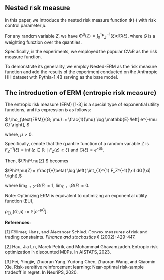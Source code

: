 ## Nested risk measure

In this paper, we introduce the nested risk measure function $\operatorname{\Phi}(\cdot)$ with risk control parameter $\mu$.

For any random variable $Z$, we have $\operatorname{\Phi}^{\mu}(Z)=\int_0^1 F_Z^{-1}(\xi) \mathrm{d} G(\xi),$ where $G$ is a weighting function over the quantiles.

Specifically, in the experiments, we employed the popular CVaR as the risk measure function.

To demonstrate its generality, we employ Nested-ERM as the risk measure function and add the results of the experiment conducted on the Anthropic HH dataset with Pythia-1.4B serving as the base model.

## The introduction of ERM (entropic risk measure)

The entropic risk measure (ERM) [1-3] is a special type of exponential utility functions, and its expression is as follows:

$ \rho_{\text{ERM}}(G; \mu) := \frac{1}{\mu} \log \mathbb{E} \left[ e^{-\mu G} \right], $

where,  $\mu > 0.$

Specifically, denote that the quantile function of  a random variable $Z$ is $F_Z^{-1}(\xi) = \inf \{ z \in \mathbb{R} \mid F_Z(z) \geq \xi \}$ and $G(\xi) = e^{-\mu \xi}$.

Then, $\Phi^\mu(Z) $ becomes

$\Phi^\mu(Z) = \frac{1}{\beta} \log \left( \int_{0}^{1} F_Z^{-1}(\xi) dG(\xi)  \right),$

where $\lim_{\xi \to 0^+} G(\xi) = 1, \ \lim_{\xi \to 1} G(\xi) = 0.$

 Note: Optimizing ERM is equivalent to optimizing an exponential utility function (EU),

$\rho_{\text{EU}}(G; \mu) := \mathbb{E} \left[ e^{-\mu G} \right].$

**References:**

[1] Föllmer, Hans, and Alexander Schied. Convex measures of risk and trading constraints. *Finance and stochastics* 6 (2002): 429-447.

[2] Hau, Jia Lin, Marek Petrik, and Mohammad Ghavamzadeh. Entropic risk optimization in discounted MDPs. In AISTATS, 2023.

[3] Fei, Yingjie, Zhuoran Yang, Yudong Chen, Zhaoran Wang, and Qiaomin Xie. Risk-sensitive reinforcement learning: Near-optimal risk-sample tradeoff in regret. In NeuriPS, 2020.
